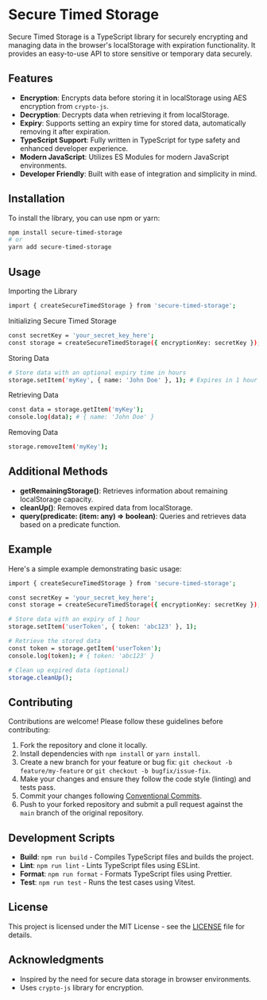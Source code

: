 # Secure Timed Storage

Secure Timed Storage is a TypeScript library for securely encrypting and managing data in the browser's localStorage with expiration functionality. It provides an easy-to-use API to store sensitive or temporary data securely.

## Features

- **Encryption**: Encrypts data before storing it in localStorage using AES encryption from `crypto-js`.
- **Decryption**: Decrypts data when retrieving it from localStorage.
- **Expiry**: Supports setting an expiry time for stored data, automatically removing it after expiration.
- **TypeScript Support**: Fully written in TypeScript for type safety and enhanced developer experience.
- **Modern JavaScript**: Utilizes ES Modules for modern JavaScript environments.
- **Developer Friendly**: Built with ease of integration and simplicity in mind.

## Installation

To install the library, you can use npm or yarn:

```bash
npm install secure-timed-storage
# or
yarn add secure-timed-storage
```

## Usage

Importing the Library
```bash
import { createSecureTimedStorage } from 'secure-timed-storage';
```

Initializing Secure Timed Storage
```bash
const secretKey = 'your_secret_key_here';
const storage = createSecureTimedStorage({ encryptionKey: secretKey });
```

Storing Data
```bash
# Store data with an optional expiry time in hours
storage.setItem('myKey', { name: 'John Doe' }, 1); # Expires in 1 hour
```

Retrieving Data
```bash
const data = storage.getItem('myKey');
console.log(data); # { name: 'John Doe' }
```

Removing Data
```bash
storage.removeItem('myKey');
```

## Additional Methods

- **getRemainingStorage()**: Retrieves information about remaining localStorage capacity.
- **cleanUp()**: Removes expired data from localStorage.
- **query(predicate: (item: any) => boolean)**: Queries and retrieves data based on a predicate function.

## Example

Here's a simple example demonstrating basic usage:
```bash
import { createSecureTimedStorage } from 'secure-timed-storage';

const secretKey = 'your_secret_key_here';
const storage = createSecureTimedStorage({ encryptionKey: secretKey });

# Store data with an expiry of 1 hour
storage.setItem('userToken', { token: 'abc123' }, 1);

# Retrieve the stored data
const token = storage.getItem('userToken');
console.log(token); # { token: 'abc123' }

# Clean up expired data (optional)
storage.cleanUp();
```

## Contributing

Contributions are welcome! Please follow these guidelines before contributing:

1. Fork the repository and clone it locally.
2. Install dependencies with `npm install` or `yarn install`.
3. Create a new branch for your feature or bug fix: `git checkout -b feature/my-feature` or `git checkout -b bugfix/issue-fix`.
4. Make your changes and ensure they follow the code style (linting) and tests pass.
5. Commit your changes following [Conventional Commits](https://www.conventionalcommits.org/).
6. Push to your forked repository and submit a pull request against the `main` branch of the original repository.

## Development Scripts

- **Build**: `npm run build` - Compiles TypeScript files and builds the project.
- **Lint**: `npm run lint` - Lints TypeScript files using ESLint.
- **Format**: `npm run format` - Formats TypeScript files using Prettier.
- **Test**: `npm run test` - Runs the test cases using Vitest.

## License

This project is licensed under the MIT License - see the [LICENSE](LICENSE) file for details.

## Acknowledgments

- Inspired by the need for secure data storage in browser environments.
- Uses `crypto-js` library for encryption.

